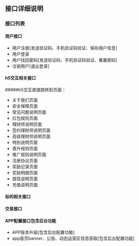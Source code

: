 ## 接口详细说明


### 接口列表


#### 用户接口

* 用户注册[发送验证码、手机验证码验证、保存用户信息]
* 用户登录
* 用户找回密码[发送验证码、手机验证码验证、重置密码]
* 注销用户[退出登录]

#### h5交互相关接口
#####h5交互直接跳转到页面：
* 关于我们页面 
* 安全保障页面
* 常见问题说明页面
* 红包规则页面
* 理财师说明页面
* 签约理财师说明页面
* 高级理财师说明页面
* 特别说明页面
* 晋升规则页面
* 推广规则说明页面
* 注册协议页面
* 奖励记录页面
* 奖励明细页面
* 提现说明页面
* 充值说明页面


#### 标的相关接口


#### 交易接口




#### APP配置接口包含后台功能

* APP版本升级[包含后台配置功能]
* app首页banner、公告、动态运营区信息获取[包含后台配置功能]



